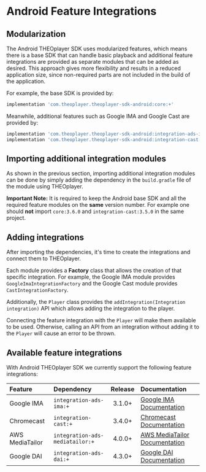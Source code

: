 # Android Feature Integrations

## Modularization

The Android THEOplayer SDK uses modularized features, which means there is a base SDK that can handle basic playback and additional feature integrations are provided as separate modules that can be added as desired.
This approach gives more flexibility and results in a reduced application size, since non-required parts are not included in the build of the application.

For example, the base SDK is provided by:

```groovy
implementation 'com.theoplayer.theoplayer-sdk-android:core:+'
```

Meanwhile, additional features such as Google IMA and Google Cast are provided by:

```groovy
implementation 'com.theoplayer.theoplayer-sdk-android:integration-ads-ima:+'
implementation 'com.theoplayer.theoplayer-sdk-android:integration-cast:+'
```

## Importing additional integration modules

As shown in the previous section, importing additional integration modules can be done by simply adding the dependency in the `build.gradle` file of the module using THEOplayer.

**Important Note:**
It is required to keep the Android base SDK and all the required feature modules on the **same** version number.
For example one should **not** import `core:3.6.0` and `integration-cast:3.5.0` in the same project.

## Adding integrations

After importing the dependencies, it's time to create the integrations and connect them to THEOplayer.

Each module provides a **Factory** class that allows the creation of that specific integration.
For example, the Google IMA module provides `GoogleImaIntegrationFactory` and the Google Cast module provides `CastIntegrationFactory`.

Additionally, the `Player` class provides the `addIntegration(Integration integration)` API which allows adding the integration to the player.

Connecting the feature integration with the `Player` will make them available to be used.
Otherwise, calling an API from an integration without adding it to the `Player` will cause an error to be thrown.

## Available feature integrations

With Android THEOplayer SDK we currently support the following feature integrations:

| Feature         | Dependency                      | Release | Documentation                                                                                           |
| :-------------- | :------------------------------ | :-----: | :------------------------------------------------------------------------------------------------------ |
| Google IMA      | `integration-ads-ima:+`         | 3.1.0+  | [Google IMA Documentation](../../../how-to-guides/01-ads/10-google-ima.md#android-sdk)                  |
| Chromecast      | `integration-cast:+`            | 3.4.0+  | [Chromecast Documentation](../../../how-to-guides/03-cast/01-chromecast/00-introduction.md#android-sdk) |
| AWS MediaTailor | `integration-ads-mediatailor:+` | 4.0.0+  | [AWS MediaTailor Documentation](../../../how-to-guides/01-ads/12-mediatailor.md#android-sdk)            |
| Google DAI      | `integration-ads-dai:+`         | 4.3.0+  | [Google DAI Documentation](../../../how-to-guides/01-ads/08-google-dai.md#android-sdk)                  |
